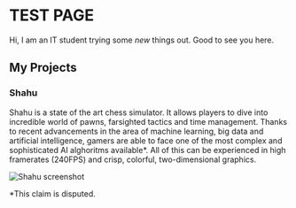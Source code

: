 # TEST PAGE


Hi, I am an IT student trying some *new* things out. Good to see you here.

## My Projects
### Shahu
Shahu is a state of the art chess simulator. It allows players to dive into incredible world of pawns, farsighted tactics and time management. Thanks to recent advancements in the area of machine learning, big data and artificial intelligence, gamers are able to face one of the most complex and sophisticated AI alghoritms available*. All of this can be experienced in high framerates (240FPS) and crisp, colorful, two-dimensional graphics.

![Shahu screenshot]('https://github.com/HulekJakub/hulekjakub.github.io/blob/main/shahu-mainMenu.png')

*This claim is disputed.

